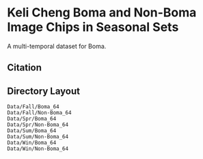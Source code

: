 # Keli Cheng Boma and Non-Boma Image Chips in Seasonal Sets
A multi-temporal dataset for Boma. 
## Citation 



## Directory Layout

```
Data/Fall/Boma_64
Data/Fall/Non-Boma_64
Data/Spr/Boma_64
Data/Spr/Non-Boma_64
Data/Sum/Boma_64
Data/Sum/Non-Boma_64
Data/Win/Boma_64
Data/Win/Non-Boma_64
```

